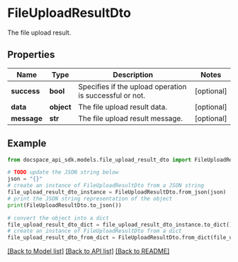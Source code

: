 # FileUploadResultDto
The file upload result.

## Properties

Name | Type | Description | Notes
------------ | ------------- | ------------- | -------------
**success** | **bool** | Specifies if the upload operation is successful or not. | [optional] 
**data** | **object** | The file upload result data. | [optional] 
**message** | **str** | The file upload result message. | [optional] 

## Example

```python
from docspace_api_sdk.models.file_upload_result_dto import FileUploadResultDto

# TODO update the JSON string below
json = "{}"
# create an instance of FileUploadResultDto from a JSON string
file_upload_result_dto_instance = FileUploadResultDto.from_json(json)
# print the JSON string representation of the object
print(FileUploadResultDto.to_json())

# convert the object into a dict
file_upload_result_dto_dict = file_upload_result_dto_instance.to_dict()
# create an instance of FileUploadResultDto from a dict
file_upload_result_dto_from_dict = FileUploadResultDto.from_dict(file_upload_result_dto_dict)
```
[[Back to Model list]](../README.md#documentation-for-models) [[Back to API list]](../README.md#documentation-for-api-endpoints) [[Back to README]](../README.md)


